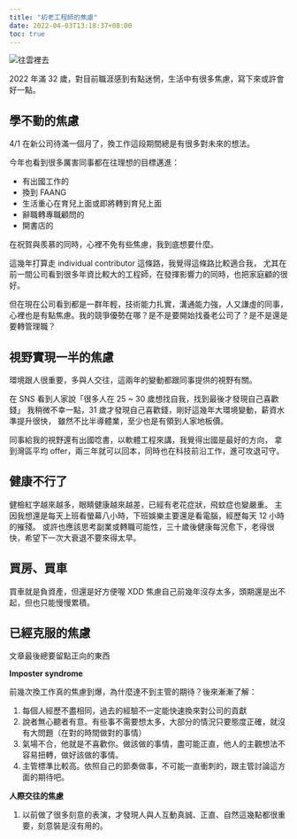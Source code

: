 ```yaml
---
title: "初老工程師的焦慮"
date: 2022-04-03T13:18:37+08:00
toc: true
---
```


![往雲裡去](https://i.imgur.com/KsR3cfc.jpg)

2022 年滿 32 歲，對目前職涯感到有點迷惘，生活中有很多焦慮，寫下來或許會好一點。


## 學不動的焦慮
4/1 在新公司待滿一個月了，換工作這段期間總是有很多對未來的想法。

今年也看到很多厲害同事都在往理想的目標邁進：
- 有出國工作的
- 換到 FAANG
- 生活重心在育兒上面或即將轉到育兒上面
- 辭職轉專職顧問的
- 開書店的

在祝賀與羨慕的同時，心裡不免有些焦慮，我到底想要什麼。

這幾年打算走 individual contributor 這條路，我覺得這條路比較適合我，
尤其在前一間公司看到很多年資比較大的工程師，在發揮影響力的同時，也把家庭顧的很好。

但在現在公司看到都是一群年輕，技術能力扎實，溝通能力強，人又謙虛的同事，
心裡也是有點焦慮。我的競爭優勢在哪？是不是要開始找養老公司了？是不是還是要轉管理職？


## 視野實現一半的焦慮
環境跟人很重要，多與人交往，這兩年的變動都跟同事提供的視野有關。

在 SNS 看到人家說「很多人在 25 ~ 30 歲想找自我，找到最後才發現自己喜歡錢」
我稍微不幸一點，31 歲才發現自己喜歡錢，剛好這幾年大環境變動，薪資水準提升很快，
雖然不比半導體業，至少也是有領到人家地板價。

同事給我的視野還有出國唸書，以軟體工程來講，我覺得出國是最好的方向，
拿到灣區平均 offer，兩三年就可以回本，同時也在科技前沿工作，進可攻退可守。


## 健康不行了
健檢紅字越來越多，眼睛健康越來越差，已經有老花症狀，飛蚊症也變嚴重。
主因我想還是每天上班看螢幕八小時，下班娛樂主要還是看電腦，經歷每天 12 小時的摧殘。
或許也應該思考副業或轉職可能性，三十歲後健康每況愈下，老得很快，希望下一次大衰退不要來得太早。


## 買房、買車
買車就是負資產，但還是好方便喔 XDD
焦慮自己前幾年沒存太多，頭期還是出不起，但也只能慢慢累積。


## 已經克服的焦慮
文章最後總要留點正向的東西

**Imposter syndrome**

前幾次換工作真的焦慮到爆，為什麼達不到主管的期待？後來漸漸了解：
1. 每個人經歷不盡相同，過去的經驗不一定能快速換來對公司的貢獻
2. 說者無心聽者有意。有些事不需要想太多，大部分的情況只要態度正確，就沒有大問題（在對的時間做對的事情）
3. 氣場不合，他就是不喜歡你。做該做的事情，盡可能正直，他人的主觀想法不容易扭轉，做好該做的事情。
4. 主管標準比較高。依照自己的節奏做事，不可能一直衝刺的，跟主管討論這方面的期待吧。

**人際交往的焦慮**

1. 以前做了很多刻意的表演，才發現人與人互動真誠、正直、自然這幾點都很重要，刻意裝是沒有用的。
